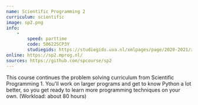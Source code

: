```yaml
---
name: Scientific Programming 2
curriculum: scientific
image: sp2.png
info:
    -
        speed: parttime
        code: 50622SCP3Y
        studiegids: https://studiegids.uva.nl/xmlpages/page/2020-2021/zoek-vak/vak/80138
online: https://sp2.mprog.nl/
sources: https://github.com/spcourse/sp2
---
```


This course continues the problem solving curriculum from Scientific Programming 1. You'll work on larger programs and get to know Python a lot better, so you get ready to learn more programming techniques on your own. (Workload: about 80 hours)
